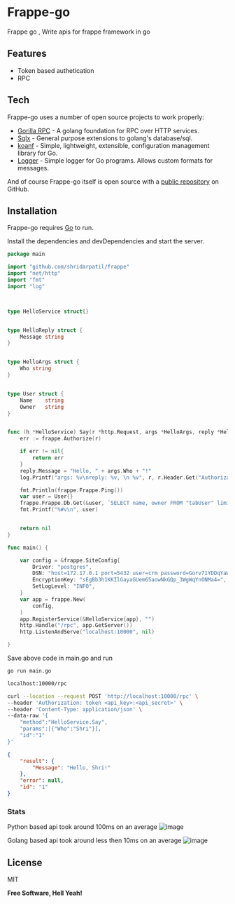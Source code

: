# Frappe-go


Frappe go ,
Write apis for frappe framework in go

## Features

- Token based authetication
- RPC

## Tech

Frappe-go uses a number of open source projects to work properly:

- [Gorilla RPC](https://github.com/gorilla/rpc) - A golang foundation for RPC over HTTP services.
- [Sqlx](https://github.com/jmoiron/sqlx) - General purpose extensions to golang's database/sql.
- [koanf](https://github.com/knadh/koanf) - Simple, lightweight, extensible, configuration management library for Go.
- [Logger](https://github.com/apsdehal/go-logger) - Simple logger for Go programs. Allows custom formats for messages.

And of course Frappe-go itself is open source with a [public repository][dill]
 on GitHub.

## Installation

Frappe-go requires [Go](https://go.dev/doc/install) to run.

Install the dependencies and devDependencies and start the server.

```go
package main

import "github.com/shridarpatil/frappe"
import "net/http"
import "fmt"
import "log"



type HelloService struct{}


type HelloReply struct {
	Message string
}


type HelloArgs struct {
	Who string
}


type User struct {
	Name 	string
	Owner	string
}


func (h *HelloService) Say(r *http.Request, args *HelloArgs, reply *HelloReply) error {
	err := frappe.Authorize(r)

	if err != nil{
		return err
	}
	reply.Message = "Hello, " + args.Who + "!"
	log.Printf("args: %v\nreply: %v, \n %v", r, r.Header.Get("Authorization"), frappe.Frappe)

	fmt.Println(frappe.Frappe.Ping())
	var user = User{}
	frappe.Frappe.Db.Get(&user, `SELECT name, owner FROM "tabUser" limit 1 `)
	fmt.Printf("%#v\n", user)


	return nil
}

func main() {

	var config = &frappe.SiteConfig{
		Driver: "postgres",
		DSN: "host=172.17.0.1 port=5432 user=crm password=Gorv71YDDqYaW0kl dbname=crm sslmode=disable",
		EncryptionKey: "sEgBb3h1KKIlGayaGUem65aowNkGQp_3WgWqYnONMa4=",
		SetLogLevel: "INFO",
	}
	var app = frappe.New(
		config,
	)
	app.RegisterService(&HelloService{app}, "")
	http.Handle("/rpc", app.GetServer())
	http.ListenAndServe("localhost:10000", nil)

}
```
Save above code in main.go and run 

```sh
go run main.go
```

```sh
localhost:10000/rpc
```

```sh
curl --location --request POST 'http://localhost:10000/rpc' \
--header 'Authorization: token <api_key>:<api_secret>' \
--header 'Content-Type: application/json' \
--data-raw '{
    "method":"HelloService.Say",
    "params":[{"Who":"Shri"}],
    "id":"1"
}'
```

```json
{
    "result": {
        "Message": "Hello, Shri!"
    },
    "error": null,
    "id": "1"
}
```

### Stats

Python based api took around 100ms on an average 
![image](https://user-images.githubusercontent.com/11792643/186417332-e9db9270-032b-4adb-bdc3-95add5fe1c84.png)


Golang based api took around less then 10ms on an average
![image](https://user-images.githubusercontent.com/11792643/186417563-21cd8c20-f379-4cc6-b608-794ee7ec746c.png)

## License

MIT

**Free Software, Hell Yeah!**

[//]: # (These are reference links used in the body of this note and get stripped out when the markdown processor does its job. There is no need to format nicely because it shouldn't be seen. Thanks SO - http://stackoverflow.com/questions/4823468/store-comments-in-markdown-syntax)

   [dill]: <https://github.com/shridarpatil/frappe-go>
   [git-repo-url]: <https://github.com/shridarpatil/frappe-go.git>

